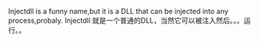 Injectdll is a funny name,but it is a DLL that can be injected into any process,probaly.
Injectdll 就是一个普通的DLL，当然它可以被注入然后。。。运行。。
